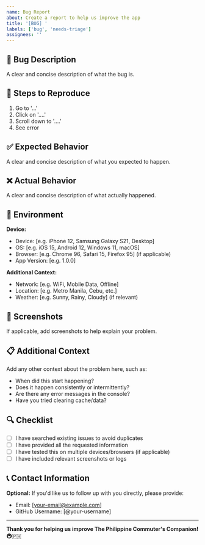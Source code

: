 ```yaml
---
name: Bug Report
about: Create a report to help us improve the app
title: '[BUG] '
labels: ['bug', 'needs-triage']
assignees: ''
---
```


## 🐛 Bug Description

A clear and concise description of what the bug is.

## 🔄 Steps to Reproduce

1. Go to '...'
2. Click on '....'
3. Scroll down to '....'
4. See error

## ✅ Expected Behavior

A clear and concise description of what you expected to happen.

## ❌ Actual Behavior

A clear and concise description of what actually happened.

## 📱 Environment

**Device:**
- Device: [e.g. iPhone 12, Samsung Galaxy S21, Desktop]
- OS: [e.g. iOS 15, Android 12, Windows 11, macOS]
- Browser: [e.g. Chrome 96, Safari 15, Firefox 95] (if applicable)
- App Version: [e.g. 1.0.0]

**Additional Context:**
- Network: [e.g. WiFi, Mobile Data, Offline]
- Location: [e.g. Metro Manila, Cebu, etc.]
- Weather: [e.g. Sunny, Rainy, Cloudy] (if relevant)

## 📸 Screenshots

If applicable, add screenshots to help explain your problem.

## 📋 Additional Context

Add any other context about the problem here, such as:
- When did this start happening?
- Does it happen consistently or intermittently?
- Are there any error messages in the console?
- Have you tried clearing cache/data?

## 🔍 Checklist

- [ ] I have searched existing issues to avoid duplicates
- [ ] I have provided all the requested information
- [ ] I have tested this on multiple devices/browsers (if applicable)
- [ ] I have included relevant screenshots or logs

## 📞 Contact Information

**Optional:** If you'd like us to follow up with you directly, please provide:
- Email: [your-email@example.com]
- GitHub Username: [@your-username]

---

**Thank you for helping us improve The Philippine Commuter's Companion!** 🚇🇵🇭 